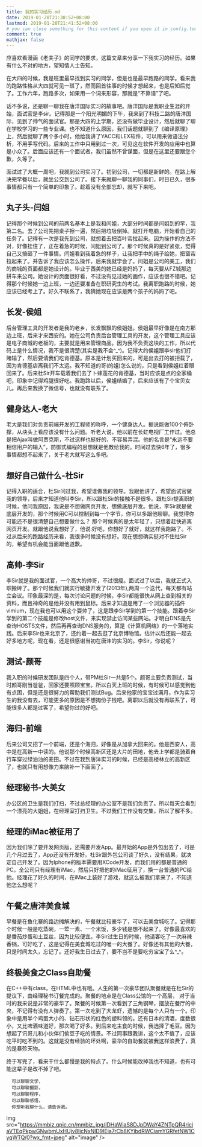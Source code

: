 ```yaml
---
title: 我的实习经历.md
date: 2019-01-20T21:38:52+08:00
lastmod: 2019-01-28T21:41:52+08:00
# you can close something for this content if you open it in config.toml.
comment: true
mathjax: false
---
```


应喜欢看漫画《老夫子》的同学的要求，这篇文章来分享一下我实习的经历。如果有什么不对的地方，望知情人士告知。

在大四的时候，我是班里最早找到实习的同学，但是也是最早跑路的同学。看来我的跑路性格从大四就可见一斑了，然而回首往事的时候才想起来，也是后知后觉了。工作六年，跑路多次，如果用一个词来形容，那就是“不靠谱”了吧。

话不多说，还是聊一聊我在唐沣国际实习的故事吧。唐沣国际是我职业生涯的开始，面试官是李sir。记得那是一个阳光明媚的下午，我来到了科技二路的唐沣国际，见到了帅气的面试官。那是大四的上学期，还没有做毕业设计，然后就聊了聊在学校学习的一些专业课。也不知道什么原因，我们话题就聊到了《编译原理》上，然后就聊了两个多小时，他给我讲了YACC和LEX软件，可以用来做语法分析，不用手写代码。后来的工作中只用到过一次，可见这在软件开发的应用中也算是小众了。后面应该还有一个面试者，我们虽然不曾谋面，但是在这里还要跟您个歉，久等了。

面试过了大概一周吧，我就到公司实习了。初到公司，一切都是新鲜的。在路上解决完早餐以后，就坐公交到公司了。接下来就聊一聊我的同事们，时日已久，很多事情都只有一个简单的印象了。趁着没有全部忘却，就写下来吧。

## 丸子头-闫姐    

记得那个时候到公司的前两名基本上是我和闫姐，大部分时间都是闫姐到的早，我第二名。去了公司先把桌子擦一遍，然后把垃圾倒掉。就打开电脑，开始看自己的任务了。记得有一次是我先到公司，就想着去把百叶帘拉起来。因为操作的方法不对，好像挂住了，正在着急的时候，闫姐到公司了。那个时候真的是好紧张，觉得自己又搞砸了一件事情。闫姐看到我着急的样子，让我把手中的绳子给她，把窗帘拉起来了。并告诉了我应该怎么操作，后来我就学会了。闫姐是公司的美工，我们的商城的页面都是她设计的。毕业于西美的她已经是妈妈了，每天要从FZ城那边拼车来公司。她设计的页面很好看，不过没有见过她的画作，应该也很不错吧。记得那个时候她一边上班，一边还要准备在职研究生的考试。我离职跑路的时候，她应该已经考上了。好久不联系了，我猜她现在应该是两个孩子的妈妈了吧。

## 长发-侯姐    

后台管理工具的开发者是我的老乡，长发飘飘的侯姐姐。侯姐最早好像是在南方那边上班，后来才来西安的。她在公司负责后台管理工具的开发，这个管理工具应该是电子商城的老板的，主要就是用来管理商品。因为我不负责这块的工作，所以代码上是什么情况，我不是很清楚(其实是我不会^_^)。记得大约侯姐跟李sir他们打赌输了，然后要请我们吃肯德基。原本是计划买回来的，可是出去打的被拒载了，因为肯德基店离我们不太远。我不知道的哥(的姐)怎么说的，只是看到侯姐红着眼回来了。后来杜Sir开车载着我们去了卜蜂莲花的肯德基，当时应该是点的全家桶吧，印象中记得鸡腿很好吃。我跑路以后，侯姐结婚了，后来应该有了个宝贝女儿。再后来我换了微信号，也就没有联系了。

## 健身达人-老大    

老大是我们对负责前端开发的工程师的称呼，一个健身达人。据说能做100个俯卧撑，从块头上看应该没有什么问题。听老大说，他以前在长虹电视厂工作过。他总是把Ajax叫做阿贾克斯，不过这样也挺好的，不容易弄混。他的名言是“永远不要相信用户的输入”，防御式编程的思想就是他教给我的。时间过去快6年了，很多事情都想不起来了，关于老大就写这么多吧。

## 想好自己做什么-杜Sir    

记得入职的适合，杜Sir问过我，希望谁做我的领导。我跟他讲了，希望面试官做我的领导，后来才知道他叫李Sir，所以跟杜Sir的接触不是很多。跟杜Sir提离职的时候，他问我原因，我说是不想做网页开发，想做底层开发。他说，李Sir就是做底层开发的，那个时候用C可以控制到每一个字节，你可以多跟他聊聊。我觉得你可能还不是很清楚自己想要做什么？ 那个时候真的是太年轻了，只想着赶快逃离网页开发。就跟他说我想好了，他说:好吧，你想好了就好，就这样我跑路了。不过从后来的跑路经历来看，我很多时候没有想好。现在想想确实挺对不住杜Sir的，希望有机会能当面跟他道歉。

## 高帅-李Sir    

李Sir就是我的面试官，一个高大的帅哥，不过很瘦。面试过了以后，我就正式入职搬砖了。那个时候我们就实行敏捷开发了(2013年),两周一个迭代，每天都有站立会议。印象最深的是，每次讨论问题的时候，李Sir都能很快从网上查到相关的资料，而且神奇的是他并没有用到鼠标。后来才知道是用了一个浏览器的插件vimium，现在我也可以用这个耍帅了，这是跟李Sir学到的第一个技能。跟着李Sir学到的第二个技能是修改host文件，来实现禁止访问某些网站。才明白DNS是先查询HOSTS文件，然后再再查询DNS服务的，算是《计算机网络》的一个落地实践。后来李Sir也来北京了，还约着一起去逛了北京博物馆。估计以后还能一起去好多地方呢，现在看，还是很感谢当初在唐沣的实习的。李Sir，你说呢？

## 测试-颜哥    

我入职的时候研发团队是四个人，带PM杜Sir一共是5个。颜哥主要负责测试，当时颜哥刚当爸爸，回家还要照顾宝宝。所以白天上班的时候，有时候可以感觉到他有点困，但是还是很努力的帮助我们测试Bug。后来他家的宝宝过满月，作为实习生的我没有去，可能更多的原因是不想掏份子钱吧。离职以后就没有再联系了，可能很多人都是过客了，希望你过的好吧。

## 海归-前端    

后来公司又招了一个前端，还是个海归，好像是从加拿大回来的。他是西安人，高中是在高新一中读的。他说那个时候高新区还是大片的田地，他去上学都是骑着自行车穿过绿油油的麦田。不过在我到唐沣实习的时候，已经是高楼林立的高新区了，也就只有用想像力来脑补一下画面了。

## 经理秘书-大美女    

办公区的卫生是我们打扫，不过总经理的办公室不是我们负责了。所以每天会看到一个漂亮的大姐姐，在经理室打扫卫生。不过我们工作没有交集，所以了解不多。

## 经理的iMac被征用了    

因为我们除了要开发网页版，还需要开发App。最开始的App是外包出去了，可是几个月过去了，App还没有开发好。杜Sir跟外包公司谈了好久，没有结果，就决定自己开发了。因为Iphone的版本需要用XCode开发，而我们用的都是普通的PC。全公司只有经理有iMac，然后只好把他的iMac征用了，换一台普通的PC给他。经理花了好久的时间，在iMac上装好了游戏，就这么被我们拿来了，不知道他怎么想呢？

## 午餐之唐沣美食城    

早餐是在鱼化寨的路边摊解决的，午餐就比较豪华了，可以去美食城吃了。记得那个时候一般是吃蒸碗，一荤一素、一个米饭，多少钱是想不起来了。好像最喜欢的是番茄炒蛋和土豆丝，因为比较便宜。李Sir过生日的时候，他请客吃了一次麻辣香锅，可好吃了，这是记得在美食城吃过的唯一的大餐了。好像还有其他的大餐，只是时间太久，忘记了。还好我生日过去了，要不岂不是要吃穷宝宝了么^_^。

## 终极美食之Class自助餐    

在C++中有class，在HTML中也有哦。人生的第一次豪华团队聚餐就是在杜Sir的提议下，由经理秘书订餐完成的。聚餐的地点是在Class公馆的一个高层，
对于当时的我来说是非常的豪华了。聚餐的时候第一次看到了三角钢琴，摆放在餐厅的中央，不记得有没有人弹奏了。第一次吃到了大龙虾，遗憾的是每个人只有一个。印象中是用半个鸡蛋大小的、钻石形状的红色的塑料领的。还有日本的清酒，度数很小，又比啤酒味道好，那次喝了好多。到后来吃主食的时候，我选择了毛豆。因为想起了讯哥儿和小伙伴们偷豆子吃的情景。不过同事跟我讲，这个太不值了，应该吃平时吃不到的。这就是没有经验的坏处啊，豪华的自助餐就被我这样浪费了，真的是暴殄天物。

终于写完了，看来干什么都慢是我的特点了。什么时候能改掉我也不知道，也有可能这辈子是改不掉了吧。

```
  可以聊聊文学，
  可以聊聊摄影，
  可以聊聊程序，
  可以聊聊感悟，
  你想听我聊什么，请告诉我。
 ```


 img src="https://mmbiz.qpic.cn/mmbiz_jpg/IDHaWiaS8DJpDWaY4ZNTpQR4riciaVTEqPkpwGNwbmUxHUjv8licNxNlD9IEia7rCb8KYibdRWCiamYGRfetNW1CyqWTQ/0?wx_fmt=jpeg" alt="image" />